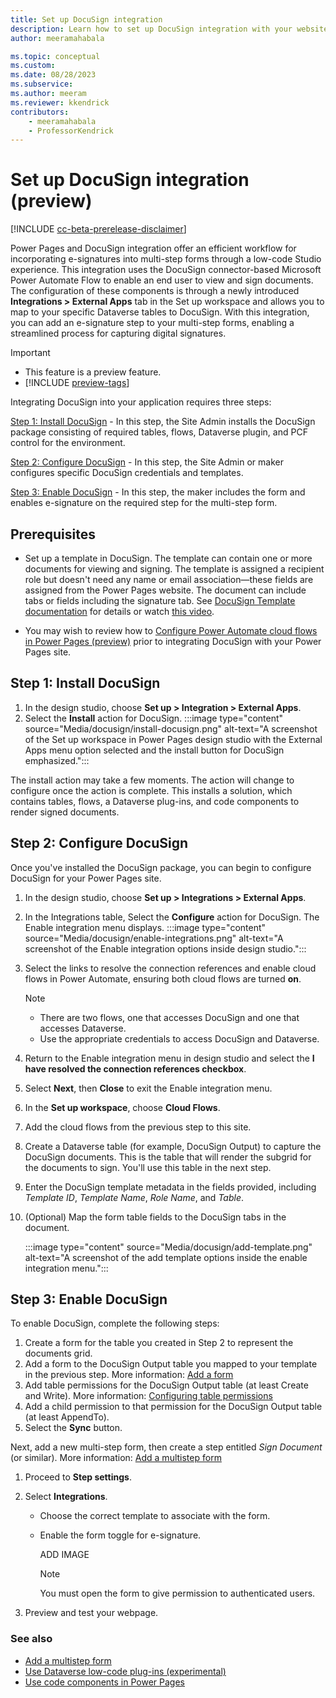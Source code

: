 ```yaml
---
title: Set up DocuSign integration
description: Learn how to set up DocuSign integration with your website. Include document generation and e-signature functionality in multi-step forms using DocuSign in Power Pages.
author: meeramahabala

ms.topic: conceptual
ms.custom: 
ms.date: 08/28/2023
ms.subservice:
ms.author: meeram 
ms.reviewer: kkendrick
contributors:
    - meeramahabala
    - ProfessorKendrick
---
```

# Set up DocuSign integration (preview)

[!INCLUDE [cc-beta-prerelease-disclaimer](../includes/cc-beta-prerelease-disclaimer.md)]

Power Pages and DocuSign integration offer an efficient workflow for incorporating e-signatures into multi-step forms through a low-code Studio experience. This integration uses the DocuSign connector-based Microsoft Power Automate Flow to enable an end user to view and sign documents. The configuration of these components is through a newly introduced **Integrations > External Apps** tab in the Set up workspace and allows you to map to your specific Dataverse tables to DocuSign. With this integration, you can add an e-signature step to your multi-step forms, enabling a streamlined process for capturing digital signatures.

> [!IMPORTANT]
> - This feature is a preview feature.
> - [!INCLUDE [preview-tags](../includes/cc-preview-features-definition.md)]

Integrating DocuSign into your application requires three steps:

[Step 1: Install DocuSign](#step-1-install-docusign) - In this step, the Site Admin installs the DocuSign package consisting of required tables, flows, Dataverse plugin, and PCF control for the environment.

[Step 2: Configure DocuSign](#step-2-configure-docusign) - In this step, the Site Admin or maker configures specific DocuSign credentials and templates.

[Step 3: Enable DocuSign](#step-3-enable-docusign) - In this step, the maker includes the form and enables e-signature on the required step for the multi-step form.

## Prerequisites

- Set up a template in DocuSign. The template can contain one or more documents for viewing and signing. The template is assigned a recipient role but doesn't need any name or email association—these fields are assigned from the Power Pages website. The document can include tabs or fields including the signature tab. See [DocuSign Template documentation](https://support.docusign.com/s/document-item?language=en_US&bundleId=xry1643227563338&topicId=uab1578456394214.html&_LANG=enus) for details or watch [this video](https://support.docusign.com/s/articles/Create-a-DocuSign-Template?language=en_US).

- You may wish to review how to [Configure Power Automate cloud flows in Power Pages (preview)](../configure/cloud-flow-integration.md) prior to integrating DocuSign with your Power Pages site.

## Step 1: Install DocuSign

1. In the design studio, choose **Set up > Integration > External Apps**.
1. Select the **Install** action for DocuSign. 
    :::image type="content" source="Media/docusign/install-docusign.png" alt-text="A screenshot of the Set up workspace in Power Pages design studio with the External Apps menu option selected and the install button for DocuSign emphasized.":::

The install action may take a few moments. The action will change to configure once the action is complete. This installs a solution, which contains tables, flows, a Dataverse plug-ins, and code components to render signed documents.

## Step 2: Configure DocuSign

Once you've installed the DocuSign package, you can begin to configure DocuSign for your Power Pages site.

1. In the design studio, choose **Set up > Integrations > External Apps**.
1. In the Integrations table, Select the **Configure** action for DocuSign.
The Enable integration menu displays.
:::image type="content" source="Media/docusign/enable-integrations.png" alt-text="A screenshot of the Enable integration options inside design studio.":::
1. Select the links to resolve the connection references and enable cloud flows in Power Automate, ensuring both cloud flows are turned **on**.
    > [!NOTE]
    >
    > - There are two flows, one that accesses DocuSign and one that accesses Dataverse.
    > - Use the appropriate credentials to access DocuSign and Dataverse.

1. Return to the Enable integration menu in design studio and select the **I have resolved the connection references checkbox**.
1. Select **Next**, then **Close** to exit the Enable integration menu.
1. In the **Set up workspace**, choose **Cloud Flows**.
1. Add the cloud flows from the previous step to this site.
1. Create a Dataverse table (for example, DocuSign Output) to capture the DocuSign documents.  This is the table that will render the subgrid for the documents to sign.  You'll use this table in the next step.
1. Enter the DocuSign template metadata in the fields provided, including *Template ID*, *Template Name*, *Role Name*, and *Table*.
1. (Optional) Map the form table fields to the DocuSign tabs in the document.

    :::image type="content" source="Media/docusign/add-template.png" alt-text="A screenshot of the add template options inside the enable integration menu.":::

## Step 3: Enable DocuSign

To enable DocuSign, complete the following steps:

1. Create a form for the table you created in Step 2 to represent the documents grid.
1. Add a form to the DocuSign Output table you mapped to your template in the previous step. More information: [Add a form](../getting-started/add-form.md)
1. Add table permissions for the DocuSign Output table (at least Create and Write). More information: [Configuring table permissions](../security/table-permissions.md)
1. Add a child permission to that permission for the DocuSign Output table (at least AppendTo).
1. Select the **Sync** button.

Next, add a new multi-step form, then create a step entitled *Sign Document* (or similar). More information: [Add a multistep form](../getting-started/multistep-forms.md)

1. Proceed to **Step settings**.
1. Select **Integrations**.
    - Choose the correct template to associate with the form.
    - Enable the form toggle for e-signature.
    
        ADD IMAGE

        > [!NOTE] 
        > You must open the form to give permission to authenticated users.

1. Preview and test your webpage.

### See also

- [Add a multistep form](../getting-started/multistep-forms.md)
- [Use Dataverse low-code plug-ins (experimental)](/power-apps/maker/data-platform/low-code-plug-ins)
- [Use code components in Power Pages](../configure/component-framework.md)
